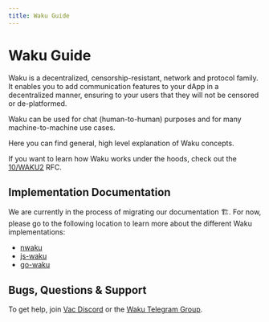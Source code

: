 ```yaml
---
title: Waku Guide
---
```


# Waku Guide

Waku is a decentralized, censorship-resistant, network and protocol family.
It enables you to add communication features to your dApp in a decentralized manner,
ensuring to your users that they will not be censored or de-platformed.

Waku can be used for chat (human-to-human) purposes and for many machine-to-machine use cases.

Here you can find general, high level explanation of Waku concepts.

If you want to learn how Waku works under the hoods, check out the [10/WAKU2](https://rfc.vac.dev/spec/10/) RFC.

## Implementation Documentation

We are currently in the process of migrating our documentation 🏗️.
For now, please go to the following location to learn more about the different Waku implementations:

- [nwaku](https://github.com/status-im/nwaku)
- [js-waku](https://docs.wakuconnect.dev/)
- [go-waku](https://github.com/status-im/go-waku)

## Bugs, Questions & Support

To get help, join [Vac Discord](https://discord.gg/j5pGbn7MHZ)
or the [Waku Telegram Group](https://t.me/waku_org).
